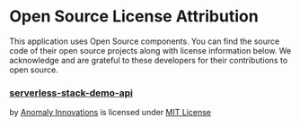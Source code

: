 # Open Source License Attribution

This application uses Open Source components. You can find the source
code of their open source projects along with license information below.
We acknowledge and are grateful to these developers for their contributions
to open source.

### [serverless-stack-demo-api](https://github.com/AnomalyInnovations/serverless-stack-demo-api)

by [Anomaly Innovations](https://github.com/AnomalyInnovations/) is licensed under [MIT License](https://opensource.org/licenses/MIT)
